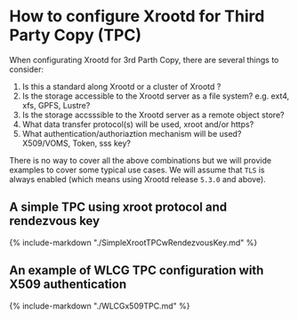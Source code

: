 # How to configure Xrootd for Third Party Copy (TPC)

When configurating Xrootd for 3rd Parth Copy, there are several things to consider:

1. Is this a standard along Xrootd or a cluster of Xrootd ?
2. Is the storage accessible to the Xrootd server as a file system? e.g. ext4, xfs, GPFS, Lustre?
3. Is the storage accsssible to the Xrootd server as a remote object store?
4. What data transfer protocol(s) will be used, xroot and/or https?
5. What authentication/authoriaztion mechanism will be used? X509/VOMS, Token, sss key?

There is no way to cover all the above combinations but we will provide examples to cover some typical use cases. 
We will assume that `TLS` is always enabled (which means using Xrootd release `5.3.0` and above).

## A simple TPC using xroot protocol and rendezvous key
{% include-markdown "./SimpleXrootTPCwRendezvousKey.md" %}

## An example of WLCG TPC configuration with X509 authentication
{% include-markdown "./WLCGx509TPC.md" %}
